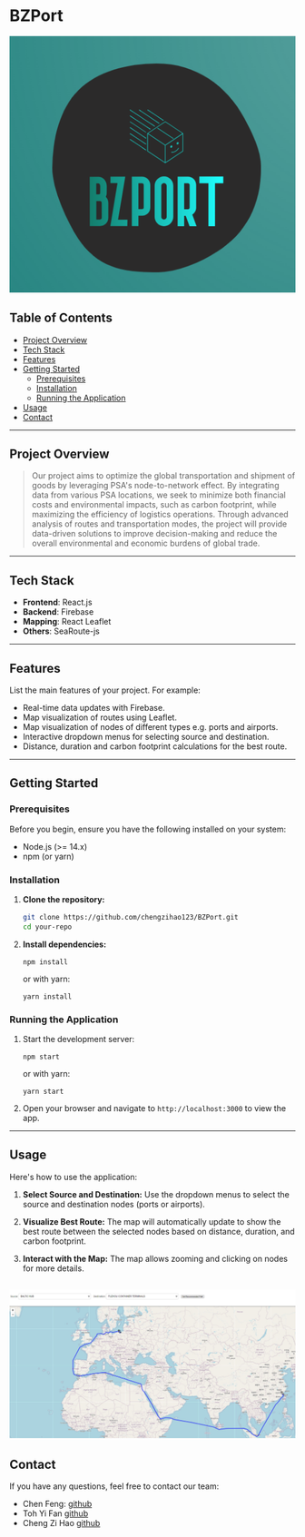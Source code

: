 # BZPort

![logo](./src/images/logo2.png)

## Table of Contents

- [Project Overview](#project-overview)
- [Tech Stack](#tech-stack)
- [Features](#features)
- [Getting Started](#getting-started)
  - [Prerequisites](#prerequisites)
  - [Installation](#installation)
  - [Running the Application](#running-the-application)
- [Usage](#usage)
- [Contact](#contact)

---

## Project Overview

> Our project aims to optimize the global transportation and shipment of goods by leveraging PSA's node-to-network effect. By integrating data from various PSA locations, we seek to minimize both financial costs and environmental impacts, such as carbon footprint, while maximizing the efficiency of logistics operations. Through advanced analysis of routes and transportation modes, the project will provide data-driven solutions to improve decision-making and reduce the overall environmental and economic burdens of global trade.

---

## Tech Stack

- **Frontend**: React.js
- **Backend**: Firebase
- **Mapping**: React Leaflet
- **Others**: SeaRoute-js

---

## Features

List the main features of your project. For example:

- Real-time data updates with Firebase.
- Map visualization of routes using Leaflet.
- Map visualization of nodes of different types e.g. ports and airports.
- Interactive dropdown menus for selecting source and destination.
- Distance, duration and carbon footprint calculations for the best route.

---

## Getting Started

### Prerequisites

Before you begin, ensure you have the following installed on your system:

- Node.js (>= 14.x)
- npm (or yarn)

### Installation

1. **Clone the repository:**

   ```bash
   git clone https://github.com/chengzihao123/BZPort.git
   cd your-repo
   ```

2. **Install dependencies:**
   ```
   npm install
   ```
   or with yarn:
   ```
   yarn install
   ```

### Running the Application

1. Start the development server:
   ```
   npm start
   ```
   or with yarn:
   ```
   yarn start
   ```
2. Open your browser and navigate to `http://localhost:3000` to view the app.

---

## Usage

Here's how to use the application:

1. **Select Source and Destination:** Use the dropdown menus to select the source and destination nodes (ports or airports).

2. **Visualize Best Route:** The map will automatically update to show the best route between the selected nodes based on distance, duration, and carbon footprint.

3. **Interact with the Map:** The map allows zooming and clicking on nodes for more details.

![image](src\images\image.png)
---

## Contact

If you have any questions, feel free to contact our team:

- Chen Feng: [github](https://github.com/Feng1231)
- Toh Yi Fan [github](https://github.com/TY1Fan)
- Cheng Zi Hao [github](https://github.com/chengzihao123)
